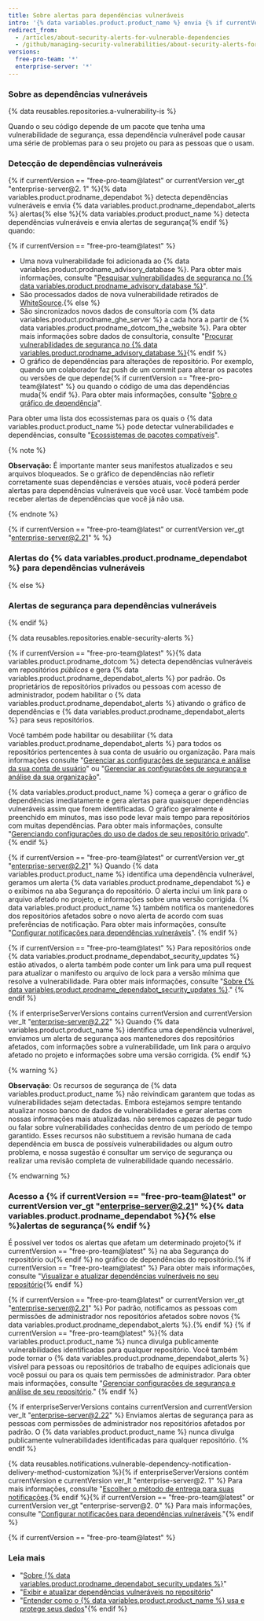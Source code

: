 ```yaml
---
title: Sobre alertas para dependências vulneráveis
intro: '{% data variables.product.product_name %} envia {% if currentVersion == "free-pro-team@latest" or currentVersion ver_gt "enterprise-server@2.21" %}{% data variables.product.prodname_dependabot_alerts %}{% else %}alertas de segurança{% endif %} quando detectarmos vulnerabilidades que afetam o repositório.'
redirect_from:
  - /articles/about-security-alerts-for-vulnerable-dependencies
  - /github/managing-security-vulnerabilities/about-security-alerts-for-vulnerable-dependencies
versions:
  free-pro-team: '*'
  enterprise-server: '*'
---
```

 
### Sobre as dependências vulneráveis

{% data reusables.repositories.a-vulnerability-is %}

Quando o seu código depende de um pacote que tenha uma vulnerabilidade de segurança, essa dependência vulnerável pode causar uma série de problemas para o seu projeto ou para as pessoas que o usam.

### Detecção de dependências vulneráveis

 {% if currentVersion == "free-pro-team@latest" or currentVersion ver_gt "enterprise-server@2. 1" %}{% data variables.product.prodname_dependabot %} detecta dependências vulneráveis e envia {% data variables.product.prodname_dependabot_alerts %} alertas{% else %}{% data variables.product.product_name %} detecta dependências vulneráveis e envia alertas de segurança{% endif %} quando:

{% if currentVersion == "free-pro-team@latest" %}
- Uma nova vulnerabilidade foi adicionada ao {% data variables.product.prodname_advisory_database %}. Para obter mais informações, consulte "[Pesquisar vulnerabilidades de segurança no {% data variables.product.prodname_advisory_database %}](/github/managing-security-vulnerabilities/browsing-security-vulnerabilities-in-the-github-advisory-database)".
- São processados dados de nova vulnerabilidade retirados de [WhiteSource](https://www.whitesourcesoftware.com/vulnerability-database).{% else %}
- São sincronizados novos dados de consultoria com {% data variables.product.prodname_ghe_server %} a cada hora a partir de {% data variables.product.prodname_dotcom_the_website %}. Para obter mais informações sobre dados de consultoria, consulte "<a href="/github/managing-security-vulnerabilities/browsing-security-vulnerabilities-in-the-github-advisory-database" class="dotcom-only">Procurar vulnerabilidades de segurança no {% data variables.product.prodname_advisory_database %}</a>{% endif %}
- O gráfico de dependências para alterações de repositório. Por exemplo, quando um colaborador faz push de um commit para alterar os pacotes ou versões de que depende{% if currentVersion == "free-pro-team@latest" %} ou quando o código de uma das dependências muda{% endif %}. Para obter mais informações, consulte "[Sobre o gráfico de dependência](/github/visualizing-repository-data-with-graphs/about-the-dependency-graph)".

Para obter uma lista dos ecossistemas para os quais o {% data variables.product.product_name %} pode detectar vulnerabilidades e dependências, consulte "[Ecossistemas de pacotes compatíveis](/github/visualizing-repository-data-with-graphs/about-the-dependency-graph#supported-package-ecosystems)".

{% note %}

**Observação:** É importante manter seus manifestos atualizados e seu arquivos bloqueados. Se o gráfico de dependências não refletir corretamente suas dependências e versões atuais, você poderá perder alertas para dependências vulneráveis que você usar. Você também pode receber alertas de dependências que você já não usa.

{% endnote %}

{% if currentVersion == "free-pro-team@latest" or currentVersion ver_gt "enterprise-server@2.21" % %}
### Alertas do {% data variables.product.prodname_dependabot %} para dependências vulneráveis
{% else %}
### Alertas de segurança para dependências vulneráveis
{% endif %}

{% data reusables.repositories.enable-security-alerts %}

{% if currentVersion == "free-pro-team@latest" %}{% data variables.product.prodname_dotcom %} detecta dependências vulneráveis em repositórios _públicos_ e gera {% data variables.product.prodname_dependabot_alerts %} por padrão. Os proprietários de repositórios privados ou pessoas com acesso de administrador, podem habilitar o {% data variables.product.prodname_dependabot_alerts %} ativando o gráfico de dependências e {% data variables.product.prodname_dependabot_alerts %} para seus repositórios.

Você também pode habilitar ou desabilitar {% data variables.product.prodname_dependabot_alerts %} para todos os repositórios pertencentes à sua conta de usuário ou organização. Para mais informações consulte "[Gerenciar as configurações de segurança e análise da sua conta de usuário](/github/setting-up-and-managing-your-github-user-account/managing-security-and-analysis-settings-for-your-user-account)" ou "[Gerenciar as configurações de segurança e análise da sua organização](/github/setting-up-and-managing-organizations-and-teams/managing-security-and-analysis-settings-for-your-organization)".

{% data variables.product.product_name %} começa a gerar o gráfico de dependências imediatamente e gera alertas para quaisquer dependências vulneráveis assim que forem identificadas. O gráfico geralmente é preenchido em minutos, mas isso pode levar mais tempo para repositórios com muitas dependências. Para obter mais informações, consulte "[Gerenciando configurações do uso de dados de seu repositório privado](/github/understanding-how-github-uses-and-protects-your-data/managing-data-use-settings-for-your-private-repository)".
{% endif %}

{% if currentVersion == "free-pro-team@latest" or currentVersion ver_gt "enterprise-server@2.21" %}
Quando
{% data variables.product.product_name %} identifica uma dependência vulnerável, geramos um alerta {% data variables.product.prodname_dependabot %} e o exibimos na aba Segurança do repositório. O alerta inclui um link para o arquivo afetado no projeto, e informações sobre uma versão corrigida. {% data variables.product.product_name %} também notifica os mantenedores dos repositórios afetados sobre o novo alerta de acordo com suas preferências de notificação. Para obter mais informações, consulte "[Configurar notificações para dependências vulneráveis](/github/managing-security-vulnerabilities/configuring-notifications-for-vulnerable-dependencies)".
{% endif %}

{% if currentVersion == "free-pro-team@latest" %}
Para repositórios onde
{% data variables.product.prodname_dependabot_security_updates %} estão ativados, o alerta também pode conter um link para uma pull request para atualizar o manifesto ou arquivo de lock para a versão mínima que resolve a vulnerabilidade. Para obter mais informações, consulte "[Sobre {% data variables.product.prodname_dependabot_security_updates %}](/github/managing-security-vulnerabilities/about-dependabot-security-updates)."
{% endif %}

{% if enterpriseServerVersions contains currentVersion and currentVersion ver_lt "enterprise-server@2.22" %}
Quando
{% data variables.product.product_name %} identifica uma dependência vulnerável, enviamos um alerta de segurança aos mantenedores dos repositórios afetados, com informações sobre a vulnerabilidade, um link para o arquivo afetado no projeto e informações sobre uma versão corrigida.
{% endif %}

{% warning %}

**Observação**: Os recursos de segurança de {% data variables.product.product_name %} não reivindicam garantem que todas as vulnerabilidades sejam detectadas. Embora estejamos sempre tentando atualizar nosso banco de dados de vulnerabilidades e gerar alertas com nossas informações mais atualizadas. não seremos capazes de pegar tudo ou falar sobre vulnerabilidades conhecidas dentro de um período de tempo garantido. Esses recursos não substituem a revisão humana de cada dependência em busca de possíveis vulnerabilidades ou algum outro problema, e nossa sugestão é consultar um serviço de segurança ou realizar uma revisão completa de vulnerabilidade quando necessário.

{% endwarning %}

### Acesso a {% if currentVersion == "free-pro-team@latest" or currentVersion ver_gt "enterprise-server@2.21" %}{% data variables.product.prodname_dependabot %}{% else %}alertas de segurança{% endif %}

É possível ver todos os alertas que afetam um determinado projeto{% if currentVersion == "free-pro-team@latest" %} na aba Segurança do repositório ou{% endif %} no gráfico de dependências do repositório.{% if currentVersion == "free-pro-team@latest" %} Para obter mais informações, consulte "[Visualizar e atualizar dependências vulneráveis no seu repositório](/articles/viewing-and-updating-vulnerable-dependencies-in-your-repository){% endif %}

{% if currentVersion == "free-pro-team@latest" or currentVersion ver_gt "enterprise-server@2.21" %}
Por padrão, notificamos as pessoas com permissões de administrador nos repositórios afetados sobre novos
{% data variables.product.prodname_dependabot_alerts %}.{% endif %} {% if currentVersion == "free-pro-team@latest" %}{% data variables.product.product_name %} nunca divulga publicamente vulnerabilidades identificadas para qualquer repositório. Você também pode tornar o {% data variables.product.prodname_dependabot_alerts %} visível para pessoas ou repositórios de trabalho de equipes adicionais que você possui ou para os quais tem permissões de administrador. Para obter mais informações, consulte "[Gerenciar configurações de segurança e análise de seu repositório](/github/administering-a-repository/managing-security-and-analysis-settings-for-your-repository#granting-access-to-dependabot-alerts)."
{% endif %}

{% if enterpriseServerVersions contains currentVersion and currentVersion ver_lt "enterprise-server@2.22" %}
Enviamos alertas de segurança para as pessoas com permissões de administrador nos repositórios afetados por padrão.
O {% data variables.product.product_name %} nunca divulga publicamente vulnerabilidades identificadas para qualquer repositório.
{% endif %}

{% data reusables.notifications.vulnerable-dependency-notification-delivery-method-customization %}{% if enterpriseServerVersions contém currentVersion e currentVersion ver_lt "enterprise-server@2. 1" %} Para mais informações, consulte "[Escolher o método de entrega para suas notificações](/github/receiving-notifications-about-activity-on-github/choosing-the-delivery-method-for-your-notifications).{% endif %}{% if currentVersion == "free-pro-team@latest" or currentVersion ver_gt "enterprise-server@2. 0" %} Para mais informações, consulte "[Configurar notificações para dependências vulneráveis](/github/managing-security-vulnerabilities/configuring-notifications-for-vulnerable-dependencies)."{% endif %}

{% if currentVersion == "free-pro-team@latest" %}
### Leia mais

- "[Sobre {% data variables.product.prodname_dependabot_security_updates %}](/github/managing-security-vulnerabilities/about-dependabot-security-updates)"
- "[Exibir e atualizar dependências vulneráveis no repositório](/articles/viewing-and-updating-vulnerable-dependencies-in-your-repository)"
- "[Entender como o {% data variables.product.product_name %} usa e protege seus dados](/categories/understanding-how-github-uses-and-protects-your-data)"{% endif %}
